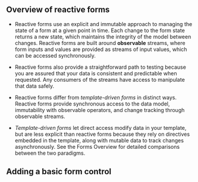 
## Overview of reactive forms

- Reactive forms use an explicit and immutable approach to managing the state of a form at a given point in time. Each change to the form state returns a new state, which maintains the integrity of the model between changes. Reactive forms are built around **observable** streams, where form inputs and values are provided as streams of input values, which can be accessed synchronously.

- Reactive forms also provide a straightforward path to testing because you are assured that your data is consistent and predictable when requested. Any consumers of the streams have access to manipulate that data safely.

- Reactive forms differ from *template-driven forms* in distinct ways. Reactive forms provide synchronous access to the data model, immutability with observable operators, and change tracking through observable streams.

- *Template-driven forms* let direct access modify data in your template, but are less explicit than reactive forms because they rely on directives embedded in the template, along with mutable data to track changes asynchronously. See the Forms Overview for detailed comparisons between the two paradigms.



## Adding a basic form control